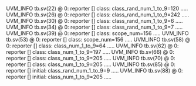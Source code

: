 UVM_INFO tb.sv(22) @ 0: reporter [] class: class_rand_num_1_to_9=120 .....
UVM_INFO tb.sv(26) @ 0: reporter [] class: class_rand_num_1_to_9=242 .....
UVM_INFO tb.sv(30) @ 0: reporter [] class: class_rand_num_1_to_9=6 .....
UVM_INFO tb.sv(34) @ 0: reporter [] class: class_rand_num_1_to_9=7 .....
UVM_INFO tb.sv(39) @ 0: reporter [] class: scope_num=156 .....
UVM_INFO tb.sv(53) @ 0: reporter [] class: scope_num=156 .....
UVM_INFO tb.sv(58) @ 0: reporter [] class: class_num_1_to_9=64 .....
UVM_INFO tb.sv(62) @ 0: reporter [] class: class_num_1_to_9=197 .....
UVM_INFO tb.sv(66) @ 0: reporter [] class: class_num_1_to_9=205 .....
UVM_INFO tb.sv(70) @ 0: reporter [] class: class_num_1_to_9=205 .....
UVM_INFO tb.sv(85) @ 0: reporter [] initial: class_rand_num_1_to_9=9 .....
UVM_INFO tb.sv(88) @ 0: reporter [] initial: class_num_1_to_9=205 .....
